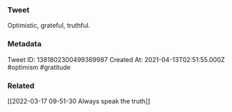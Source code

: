 ### Tweet
Optimistic, grateful, truthful.

### Metadata
Tweet ID: 1381802300499369987
Created At: 2021-04-13T02:51:55.000Z
#optimism 
#gratitude 

### Related
[[2022-03-17 09-51-30 Always speak the truth]]

